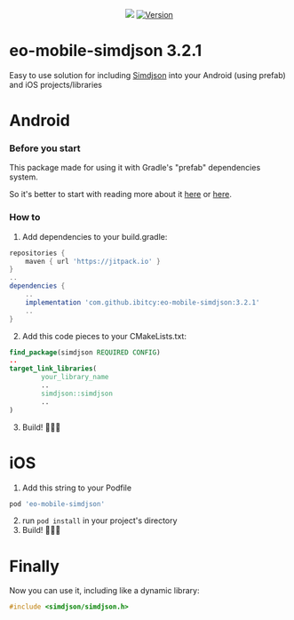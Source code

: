 <p align="center">
    <a href="https://jitpack.io/#ibitcy/eo-mobile-simdjson"><img src="https://jitpack.io/v/ibitcy/eo-mobile-simdjson.svg"/></a>
    <a href="http://cocoapods.org/pods/eo-mobile-simdjson"><img src="https://img.shields.io/cocoapods/v/eo-mobile-simdjson.svg?style=flat" alt="Version"/></a>
</p>


# eo-mobile-simdjson 3.2.1

Easy to use solution for including [Simdjson](https://github.com/simdjson/simdjson) into your Android (using prefab) and iOS projects/libraries

# Android

### Before you start

This package made for using it with Gradle's "prefab" dependencies system.

So it's better to start with reading more about it [here](https://developer.android.com/studio/build/dependencies?buildsystem=cmake#native-dependencies-with-agp) or [here](https://github.com/android/ndk-samples/tree/main/prefab).

### How to

1. Add dependencies to your build.gradle:
```gradle
repositories {
    maven { url 'https://jitpack.io' }
}
..
dependencies {
    ..
    implementation 'com.github.ibitcy:eo-mobile-simdjson:3.2.1'
    ..
}
```
2. Add this code pieces to your CMakeLists.txt:
```cmake
find_package(simdjson REQUIRED CONFIG)
..
target_link_libraries(
        your_library_name
        ..
        simdjson::simdjson
        ..
)
```
3. Build! 🎉🎉🎉

# iOS

1. Add this string to your Podfile

```ruby
pod 'eo-mobile-simdjson'
```
2. run `pod install` in your project's directory
3. Build! 🎉🎉🎉

# Finally

Now you can use it, including like a dynamic library:
```C++
#include <simdjson/simdjson.h>
```
